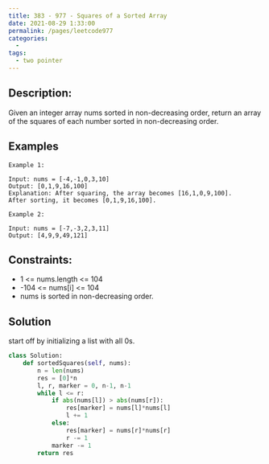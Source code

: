 ```yaml
---
title: 383 - 977 - Squares of a Sorted Array
date: 2021-08-29 1:33:00
permalink: /pages/leetcode977
categories:
  - 
tags:
  - two pointer
---
```

## Description:
Given an integer array nums sorted in non-decreasing order, return an array of the squares of each number sorted in non-decreasing order.

 
## Examples
```
Example 1:

Input: nums = [-4,-1,0,3,10]
Output: [0,1,9,16,100]
Explanation: After squaring, the array becomes [16,1,0,9,100].
After sorting, it becomes [0,1,9,16,100].

Example 2:

Input: nums = [-7,-3,2,3,11]
Output: [4,9,9,49,121]
```
## Constraints:
- 1 <= nums.length <= 104
- -104 <= nums[i] <= 104
- nums is sorted in non-decreasing order.

## Solution
start off by initializing a list with all 0s.
```python
class Solution:
    def sortedSquares(self, nums):
        n = len(nums)
        res = [0]*n
        l, r, marker = 0, n-1, n-1
        while l <= r:
            if abs(nums[l]) > abs(nums[r]):
                res[marker] = nums[l]*nums[l]
                l += 1
            else:
                res[marker] = nums[r]*nums[r]
                r -= 1
            marker -= 1
        return res
```
